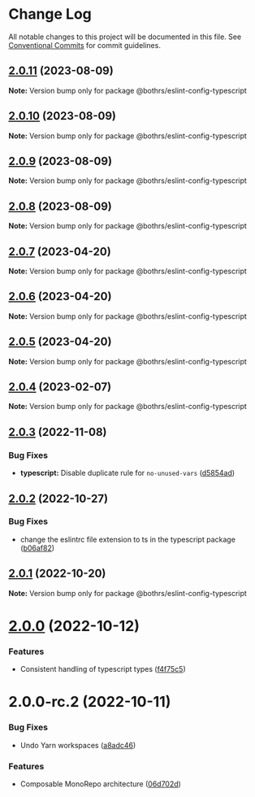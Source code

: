 # Change Log

All notable changes to this project will be documented in this file.
See [Conventional Commits](https://conventionalcommits.org) for commit guidelines.

## [2.0.11](https://github.com/bothrs/eslint-config/compare/@bothrs/eslint-config-typescript@2.0.10...@bothrs/eslint-config-typescript@2.0.11) (2023-08-09)

**Note:** Version bump only for package @bothrs/eslint-config-typescript

## [2.0.10](https://github.com/bothrs/eslint-config/compare/@bothrs/eslint-config-typescript@2.0.9...@bothrs/eslint-config-typescript@2.0.10) (2023-08-09)

**Note:** Version bump only for package @bothrs/eslint-config-typescript

## [2.0.9](https://github.com/bothrs/eslint-config/compare/@bothrs/eslint-config-typescript@2.0.8...@bothrs/eslint-config-typescript@2.0.9) (2023-08-09)

**Note:** Version bump only for package @bothrs/eslint-config-typescript

## [2.0.8](https://github.com/bothrs/eslint-config/compare/@bothrs/eslint-config-typescript@2.0.7...@bothrs/eslint-config-typescript@2.0.8) (2023-08-09)

**Note:** Version bump only for package @bothrs/eslint-config-typescript

## [2.0.7](https://github.com/bothrs/eslint-config/compare/@bothrs/eslint-config-typescript@2.0.6...@bothrs/eslint-config-typescript@2.0.7) (2023-04-20)

**Note:** Version bump only for package @bothrs/eslint-config-typescript

## [2.0.6](https://github.com/bothrs/eslint-config/compare/@bothrs/eslint-config-typescript@2.0.5...@bothrs/eslint-config-typescript@2.0.6) (2023-04-20)

**Note:** Version bump only for package @bothrs/eslint-config-typescript

## [2.0.5](https://github.com/bothrs/eslint-config/compare/@bothrs/eslint-config-typescript@2.0.4...@bothrs/eslint-config-typescript@2.0.5) (2023-04-20)

**Note:** Version bump only for package @bothrs/eslint-config-typescript

## [2.0.4](https://github.com/bothrs/eslint-config/compare/@bothrs/eslint-config-typescript@2.0.3...@bothrs/eslint-config-typescript@2.0.4) (2023-02-07)

**Note:** Version bump only for package @bothrs/eslint-config-typescript

## [2.0.3](https://github.com/bothrs/eslint-config/compare/@bothrs/eslint-config-typescript@2.0.2...@bothrs/eslint-config-typescript@2.0.3) (2022-11-08)

### Bug Fixes

- **typescript:** Disable duplicate rule for `no-unused-vars` ([d5854ad](https://github.com/bothrs/eslint-config/commit/d5854adb62e5890e6b6426c5523e16f207768911))

## [2.0.2](https://github.com/bothrs/eslint-config/compare/@bothrs/eslint-config-typescript@2.0.1...@bothrs/eslint-config-typescript@2.0.2) (2022-10-27)

### Bug Fixes

- change the eslintrc file extension to ts in the typescript package ([b06af82](https://github.com/bothrs/eslint-config/commit/b06af823521c8ef7e63d3d89564505abb438cd07))

## [2.0.1](https://github.com/bothrs/eslint-config/compare/@bothrs/eslint-config-typescript@2.0.0...@bothrs/eslint-config-typescript@2.0.1) (2022-10-20)

**Note:** Version bump only for package @bothrs/eslint-config-typescript

# [2.0.0](https://github.com/bothrs/eslint-config/compare/@bothrs/eslint-config-typescript@2.0.0-rc.2...@bothrs/eslint-config-typescript@2.0.0) (2022-10-12)

### Features

- Consistent handling of typescript types ([f4f75c5](https://github.com/bothrs/eslint-config/commit/f4f75c5e787e4122251cde6e3feea12ee057eb4f))

# 2.0.0-rc.2 (2022-10-11)

### Bug Fixes

- Undo Yarn workspaces ([a8adc46](https://github.com/bothrs/eslint-config/commit/a8adc460d3034d9240300880e44ba39d97d95c32))

### Features

- Composable MonoRepo architecture ([06d702d](https://github.com/bothrs/eslint-config/commit/06d702d2fe6286b4d01aaabdb404c95ee74f801e))

